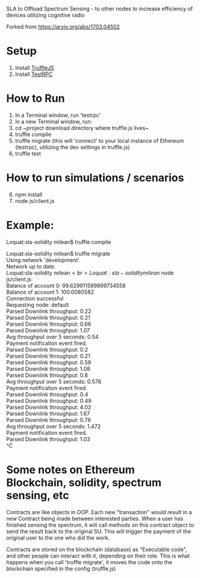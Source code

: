 SLA to Offload Spectrum Sensing - to other nodes to increase efficiency of devices utilizing cognitive radio

Forked from https://arxiv.org/abs/1703.04502

# Setup
1. Install [TruffleJS](https://github.com/trufflesuite/truffle)
2. Install [TestRPC](https://github.com/ethereumjs/testrpc)

# How to Run
1. In a Terminal window, run 'testrpc'
2. In a new Terminal window, run:
3. cd ~project download directory where truffle.js lives~
4. truffle compile
5. truffle migrate (this will 'connect' to your local instance of Ethereum (testrpc), utilizing the dev settings in truffle.js)
6. truffle test

# How to run simulations / scenarios
6. npm install
7. node js/client.js

# Example:
Loquat:sla-solidity milean$ truffle compile<br>

Loquat:sla-solidity milean$ truffle migrate<br>
Using network 'development'.<br>
Network up to date.<br>
Loquat:sla-solidity milean$<br>
Loquat:sla-solidity milean$ node js/client.js<br>
Balance of account 0: 99.629911599999734558<br>
Balance of account 1: 100.0080582<br>
Connection successful<br>
Requesting node: default<br>
Parsed Downlink throughput: 0.22<br>
Parsed Downlink throughput: 0.21<br>
Parsed Downlink throughput: 0.66<br>
Parsed Downlink throughput: 1.07<br>
Avg throughput over 5 seconds: 0.54<br>
Payment notification event fired.<br>
Parsed Downlink throughput: 0.2<br>
Parsed Downlink throughput: 0.21<br>
Parsed Downlink throughput: 0.59<br>
Parsed Downlink throughput: 1.08<br>
Parsed Downlink throughput: 0.8
<br>Avg throughput over 5 seconds: 0.576
<br>Payment notification event fired.
<br>Parsed Downlink throughput: 0.4
<br>Parsed Downlink throughput: 0.49
<br>Parsed Downlink throughput: 4.02
<br>Parsed Downlink throughput: 1.67
<br>Parsed Downlink throughput: 0.78
<br>Avg throughput over 5 seconds: 1.472
<br>Payment notification event fired.
<br>Parsed Downlink throughput: 1.03<br>
^C

# Some notes on Ethereum Blockchain, solidity, spectrum sensing, etc
Contracts are like objects in OOP. Each new "transaction" would result in a new Contract being made between interested parties.
When a user has finished sensing the spectrum, it will call methods on this contract object to send the result back to the original SU.
This will trigger the payment of the original user to the one who did the work.


Contracts are stored on the blockchain (database) as "Executable code", and other people can interact with it, depending on their role. This is what happens when you call 'truffle migrate', it moves the code onto the blockchain specified in the config (truffle.js)
